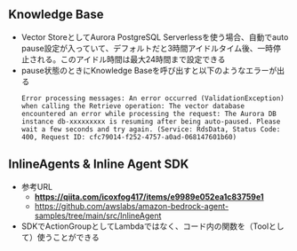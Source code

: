 ## Knowledge Base
- Vector StoreとしてAurora PostgreSQL Serverlessを使う場合、自動でauto pause設定が入っていて、デフォルトだと3時間アイドルタイム後、一時停止される。このアイドル時間は最大24時間まで設定できる
- pause状態のときにKnowledge Baseを呼び出すと以下のようなエラーが出る  
  ```
  Error processing messages: An error occurred (ValidationException) when calling the Retrieve operation: The vector database encountered an error while processing the request: The Aurora DB instance db-xxxxxxxxx is resuming after being auto-paused. Please wait a few seconds and try again. (Service: RdsData, Status Code: 400, Request ID: cfc79014-f252-4757-a0ad-068147601b60)
  ```

## InlineAgents & Inline Agent SDK
- 参考URL
  - **https://qiita.com/icoxfog417/items/e9989e052ea1c83759e1**
  - https://github.com/awslabs/amazon-bedrock-agent-samples/tree/main/src/InlineAgent
- SDKでActionGroupとしてLambdaではなく、コード内の関数を（Toolとして）使うことができる
